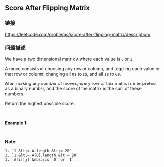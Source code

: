 ## Score After Flipping Matrix  
### 链接  
https://leetcode.com/problems/score-after-flipping-matrix/description/  
### 问题描述
We have a two dimensional matrix&nbsp;`A` where each value is `0` or `1`.

A move consists of choosing any row or column, and toggling each value in that row or column: changing all `0`s to `1`s, and all `1`s to `0`s.

After making any number of moves, every row of this matrix is interpreted as a binary number, and the score of the matrix is the sum of these numbers.

Return the highest possible&nbsp;score.

&nbsp;


**Example 1:**

&nbsp;

**Note:**

	1. `1 &lt;= A.length &lt;= 20`
	1. `1 &lt;= A[0].length &lt;= 20`
	1. `A[i][j]`&nbsp;is `0` or `1`.
